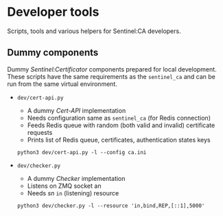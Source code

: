 # Developer tools

Scripts, tools and various helpers for Sentinel:CA developers.


## Dummy components

Dummy *Sentinel:Certificator* components prepared for local development. These
scripts have the same requirements as the `sentinel_ca` and can be run from the
same virtual environment.

- `dev/cert-api.py`
    - A dummy *Cert-API* implementation
    - Needs configuration same as `sentinel_ca` (for Redis connection)
    - Feeds Redis queue with random (both valid and invalid) certificate
      requests
    - Prints list of Redis queue, certificates, authentication states keys

    ```
    python3 dev/cert-api.py -l --config ca.ini
    ```

- `dev/checker.py`
    - A dummy *Checker* implementation
    - Listens on ZMQ socket an
    - Needs *sn* `in` (listening) resource

    ```
    python3 dev/checker.py -l --resource 'in,bind,REP,[::1],5000'
    ```
